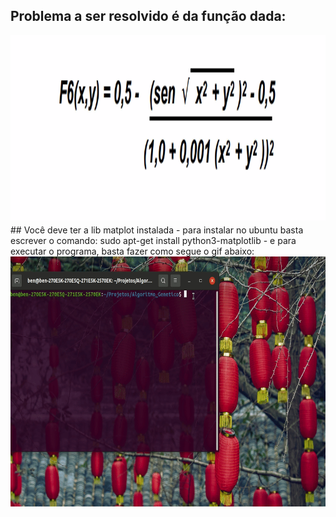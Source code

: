 ## Problema a ser resolvido é da função dada:
<img src="./assets/read.gif" height="300"/>
## Você deve ter a lib matplot instalada
- para instalar no ubuntu basta escrever o comando: sudo apt-get install python3-matplotlib
- e para executar o programa, basta fazer como segue o gif abaixo:
<img src="./assets/algo_gen.gif" height="400"/>
